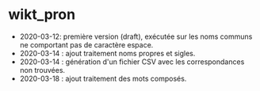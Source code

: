 # wikt_pron

* 2020-03-12: première version (draft), exécutée sur les noms communs ne comportant pas de caractère espace.
* 2020-03-14 : ajout traitement noms propres et sigles.
* 2020-03-14 : génération d'un fichier CSV avec les correspondances non trouvées.
* 2020-03-18 : ajout traitement des mots composés.
